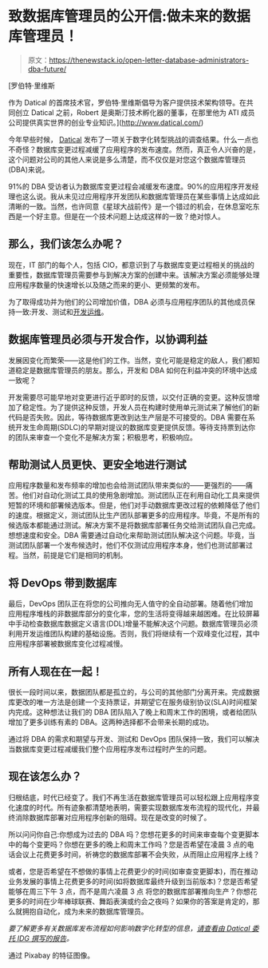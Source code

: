 # 致数据库管理员的公开信:做未来的数据库管理员！

> 原文：<https://thenewstack.io/open-letter-database-administrators-dba-future/>

[](http://www.datical.com/)

 [罗伯特·里维斯

作为 Datical 的首席技术官，罗伯特·里维斯倡导为客户提供技术架构领导。在共同创立 Datical 之前，Robert 是奥斯汀技术孵化器的董事，在那里他为 ATI 成员公司提供真实世界的创业专业知识。](http://www.datical.com/) [](http://www.datical.com/)

今年早些时候， [Datical](http://www.datical.com/) 发布了一项关于数字化转型挑战的调查结果。什么一点也不奇怪？数据库变更过程减缓了应用程序的发布速度。然而，真正令人兴奋的是，这个问题对公司的其他人来说是多么清楚，而不仅仅是对您这个数据库管理员(DBA)来说。

91%的 DBA 受访者认为数据库变更过程会减缓发布速度。90%的应用程序开发经理也这么说。我从未见过应用程序开发团队和数据库管理员在某些事情上达成如此清晰的一致。当然，也许同意《星球大战前传》是一个错过的机会，在休息室吃东西是一个好主意。但是在一个技术问题上达成这样的一致？绝对惊人。

## 那么，我们该怎么办呢？

现在，IT 部门的每个人，包括 CIO，都意识到了与数据库变更过程相关的挑战的重要性，数据库管理员需要参与到解决方案的创建中来。该解决方案必须能够处理应用程序数量的快速增长以及随之而来的更小、更频繁的发布。

为了取得成功并为他们的公司增加价值，DBA 必须与应用程序团队的其他成员保持一致:开发、测试和[开发运维](/category/devops/)。

## 数据库管理员必须与开发合作，以协调利益

发展因变化而繁荣——这是他们的工作。当然，变化可能是稳定的敌人，我们都知道稳定是数据库管理员的朋友。那么，开发和 DBA 如何在利益冲突的环境中达成一致呢？

开发需要尽可能早地对变更进行近乎即时的反馈，以交付正确的变更。这种反馈增加了稳定性。为了提供这种反馈，开发人员在构建时使用单元测试来了解他们的新代码是否失败。因此，等待数据库更改到达生产层是不可接受的。DBA 需要在系统开发生命周期(SDLC)的早期对提议的数据库变更提供反馈。等待支持票到达你的团队来审查一个变化不是解决方案；积极思考，积极响应。

## 帮助测试人员更快、更安全地进行测试

应用程序数量和发布频率的增加也会给测试团队带来类似的——更强烈的——痛苦。他们对自动化测试工具的使用急剧增加。测试团队正在利用自动化工具来提供短暂的环境和部署候选版本。但是，他们对手动数据库更改过程的依赖降低了他们的速度。根据定义，测试团队比生产团队部署更多的应用程序。毕竟，不是所有的候选版本都能通过测试。解决方案不是将数据库部署任务交给测试团队自己完成。想想速度和安全。DBA 需要通过自动化来帮助测试团队解决这个问题。毕竟，当测试团队部署一个发布候选时，他们不仅测试应用程序本身，他们也测试部署过程。当然，前提是它们是相同的机制。

## 将 DevOps 带到数据库

最后，DevOps 团队正在将您的公司推向无人值守的全自动部署。随着他们增加应用程序堆栈的非数据库部分的变化率，您的生活将变得越来越困难。在比较屏幕中手动检查数据库数据定义语言(DDL)增量不能解决这个问题。数据库管理员必须利用开发运维团队构建的基础设施。否则，我们将继续有一个双峰变化过程，其中应用程序部署被数据库变化过程减慢。

## 所有人现在在一起！

很长一段时间以来，数据团队都是孤立的，与公司的其他部门分离开来。完成数据库更改的唯一方法是创建一个支持票证，并期望它在服务级别协议(SLA)时间框架内完成。这种想法让我们的 DBA 团队陷入了晚上和周末工作的困境，或者给团队增加了更多训练有素的 DBA。这两种选择都不会带来长期的成功。

通过将 DBA 的需求和期望与开发、测试和 DevOps 团队保持一致，我们可以解决当数据库变更过程减缓我们整个应用程序发布过程时产生的问题。

## 现在该怎么办？

归根结底，时代已经变了。我们不再生活在数据库管理员可以轻松跟上应用程序变化速度的时代。所有迹象都清楚地表明，需要实现数据库发布流程的现代化，并最终消除数据库部署对应用程序创新的阻碍。现在是改变的时候了。

所以问问你自己:你想成为过去的 DBA 吗？您想花更多的时间来审查每个变更脚本中的每个变更吗？你想在更多的晚上和周末工作吗？您是否希望在凌晨 3 点的电话会议上花费更多时间，祈祷您的数据库部署不会失败，从而阻止应用程序上线？

或者，您是否希望在不想做的事情上花费更少的时间(如审查变更脚本)，而在推动业务发展的事情上花费更多的时间(如将数据库最终升级到当前版本)？您是否希望能够在周三下午 3 点，而不是周六凌晨 3 点 将您的数据库部署推向生产？你想花更多的时间在少年棒球联赛、舞蹈表演或约会之夜吗？如果你的答案是肯定的，那么就拥抱自动化，成为未来的数据库管理员。

*要了解更多有关数据库发布流程如何影响数字化转型的信息，[请查看由 Datical 委托 IDG 撰写的报告](http://www.datical.com/resources/white-papers/devops-2/idg-survey-digital-transformation/)。*

通过 Pixabay 的特征图像。

<svg xmlns:xlink="http://www.w3.org/1999/xlink" viewBox="0 0 68 31" version="1.1"><title>Group</title> <desc>Created with Sketch.</desc></svg>